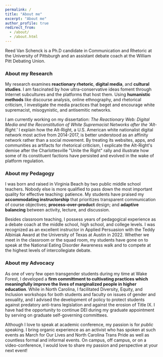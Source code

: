 ```yaml
---
permalink: /
title: "About me"
excerpt: "About me"
author_profile: true
redirect_from: 
  - /about/
  - /about.html
---
```


Reed Van Schenck is a Ph.D candidate in Communication and Rhetoric at the University of Pittsburgh and an assistant debate coach at the William Pitt Debating Union.

### About my Research ###

My research examines **reactionary rhetoric**, **digital media**, and **cultural studies**. I am fascinated by how ultra-conservative ideas foment through Internet subcultures and the platforms that host them. Using **humanistic methods** like discourse analysis, online ethnography, and rhetorical criticism, I investigate the media practices that beget and encourage white supremacist, misogynistic, and antisemitic networks.

I am currently working on my dissertation:  _The Reactionary Web: Digital Media and the Reconstitution of White Supremacist Networks after the 'Alt-Right.'_ I explain how the Alt-Right, a U.S. American white nationalist digital network most active from 2014-2017, is better understood as an affinity network rather than a social movement. By treating its websites, apps, and communities as artifacts for rhetorical criticism, I explicate the Alt-Right's demise after the Charlottesville "Unite the Right" rally and illustrate how some of its constituent factions have persisted and evolved in the wake of platform regulation.

### About my Pedagogy ###

I was born and raised in Virginia Beach by two public middle school teachers. Nobody else is more qualified to pass down the most important quality for effective teaching: patience. My students have praised my **accommodating instructorship** that prioritizes transparent communication of course objectives; **process-over-product** design; and **adaptive balancing** between activity, lecture, and discussion.

Besides classroom teaching, I possess years of pedagogical experience as a debate coach at the middle school, high school, and college levels. I was recognized as an excellent instructor in Applied Persuasion with the Teddy Albiniak Award at the University of Texas at Austin in 2022. Whether we meet in the classroom or the squad room, my students have gone on to speak at the National Eating Disorder Awareness walk and to compete at the highest levels of intercollegiate debate. 

### About my Advocacy ###

As one of very few open transgender students during my time at Wake Forest, I developed a **firm committment to cultivating practices which meaningfully improve the lives of marginalized people in higher education**. While in North Carolina, I facilitated Diversity, Equity, and Inclusion workshops for both students and faculty on issues of gender and sexuality, and I advised the development of policy to protect students against predatory anti-trans legislation and against the erosion of Title IX. I have had the opportunity to continue DEI during my graduate appointment by serving on graduate self-governing committees.

Although I love to speak at academic conference, my passion is for  _public_ speaking. I bring organic experience as an activist who has spoken at such events as March for Our Lives and North Carolina Trans Pride as well as countless formal and informal events. On campus, off campus, or on a video-conference, I would love to share my passion and perspective at your next event! 
